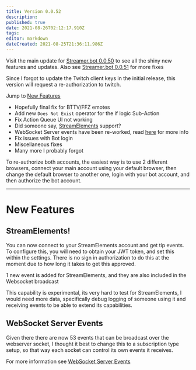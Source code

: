 ```yaml
---
title: Version 0.0.52
description:
published: true
date: 2021-08-26T02:12:17.910Z
tags:
editor: markdown
dateCreated: 2021-08-25T21:36:11.986Z
---
```


Visit the main update for [Streamer.bot 0.0.50](/Changelogs/Archives/Version-0050) to see all the shiny new features and updates. Also see [Streamer.bot 0.0.51](/Changelogs/Archives/Version-0051) for more fixes

Since I forgot to update the Twitch client keys in the initial release, this version will request a re-authorization to twitch.

Jump to [New Features](#new-features)

* Hopefully final fix for BTTV/FFZ emotes
* Add new `Does Not Exist` operator for the if logic Sub-Action
* Fix Action Queue UI not working
* Did someone say, [StreamElements](#streamelements) support?
* WebSocket Server events have been re-worked, read [here](#websocket-server-events) for more info
* Fix issues with Bot login
* Miscellaneous fixes
* Many more I probably forgot

To re-authorize both accounts, the easiest way is to use 2 different browsers, connect your main account using your default browser, then change the default browser to another one, login with your bot account, and then authorize the bot account.

***
# New Features

## StreamElements!
You can now connect to your StreamElements account and get tip events. To configure this, you will need to obtain your JWT token, and set this within the settings. There is no sign in authorization to do this at the moment due to how long it takes to get this approved.

1 new event is added for StreamElements, and they are also included in the Websocket broadcast

This capability is experimental, its very hard to test for StreamElements, I would need more data, specifically debug logging of someone using it and receiving events to be able to extend its capabilities.

## WebSocket Server Events
Given there there are now 53 events that can be broadcast over the webserver socket, I thought it best to change this to a subscription type setup, so that way each socket can control its own events it receives.

For more information see [WebSocket Server Events](/Servers-Clients/WebSocket-Server/Events)